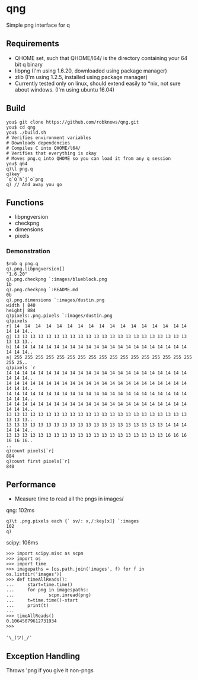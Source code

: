# qng

Simple png interface for q

## Requirements

- QHOME set, such that QHOME/l64/ is the directory containing
your 64 bit q binary
- libpng (I'm using 1.6.20, downloaded using package manager)
- zlib (I'm using 1.2.5, installed using package manager)
- Currently tested only on linux, should extend easily to *nix,
not sure about windows. (I'm using ubuntu 16.04)

## Build

```
you$ git clone https://github.com/robknows/qng.git
you$ cd qng
you$ ./build.sh
# Verifies environment variables
# Downloads dependencies
# Compiles C into QHOME/l64/
# Verifies that everything is okay
# Moves png.q into QHOME so you can load it from any q session
you$ q64
q)\l png.q
q)key`
`q`Q`h`j`o`png
q) // And away you go
```

## Functions

- libpngversion
- checkpng
- dimensions
- pixels

### Demonstration
```
$rob q png.q
q).png.libpngversion[]
"1.6.20"
q).png.checkpng `:images/blueblock.png
1b
q).png.checkpng `:README.md
0b
q).png.dimensions `:images/dustin.png
width | 840
height| 884
q)pixels:.png.pixels `:images/dustin.png
q)pixels
r| 14  14  14  14  14  14  14  14  14  14  14  14  14  14  14  14 14 14 14 14..
g| 13 13 13 13 13 13 13 13 13 13 13 13 13 13 13 13 13 13 13 13 13 13 13 13 13..
b| 14 14 14 14 14 14 14 14 14 14 14 14 14 14 14 14 14 14 14 14 14 14 14 14 14..
a| 255 255 255 255 255 255 255 255 255 255 255 255 255 255 255 255 255 255 25..
q)pixels `r
14 14 14 14 14 14 14 14 14 14 14 14 14 14 14 14 14 14 14 14 14 14 14 14 14 14..
14 14 14 14 14 14 14 14 14 14 14 14 14 14 14 14 14 14 14 14 14 14 14 14 14 14..
14 14 14 14 14 14 14 14 14 14 14 14 14 14 14 14 14 14 14 14 14 14 14 14 14 14..
14 14 14 14 14 14 14 14 14 14 14 14 14 14 14 14 14 14 14 14 14 14 14 14 14 14..
13 13 13 13 13 13 13 13 13 13 13 13 13 13 13 13 13 13 13 13 13 13 13 13 13 13..
13 13 13 13 13 13 13 13 13 13 13 13 13 13 13 13 13 13 13 13 14 14 14 14 14 14..
13 13 13 13 13 13 13 13 13 13 13 13 13 13 13 13 13 13 13 13 16 16 16 16 16 16..
..
q)count pixels[`r]
884
q)count first pixels[`r]
840
```
## Performance

- Measure time to read all the pngs in images/

qng: 102ms
```
q)\t .png.pixels each {` sv/: x,/:key[x]} `:images
102
q)
```
scipy: 106ms
```
>>> import scipy.misc as scpm
>>> import os
>>> import time
>>> imagepaths = [os.path.join('images', f) for f in os.listdir('images')]
>>> def timeAllReads():
...     start=time.time()
...     for png in imagespaths:
...             scpm.imread(png)
...     t=time.time()-start
...     print(t)
... 
>>> timeAllReads()
0.10645079612731934
>>>
```

`¯\_(ツ)_/¯`


## Exception Handling

Throws 'png if you give it non-pngs
